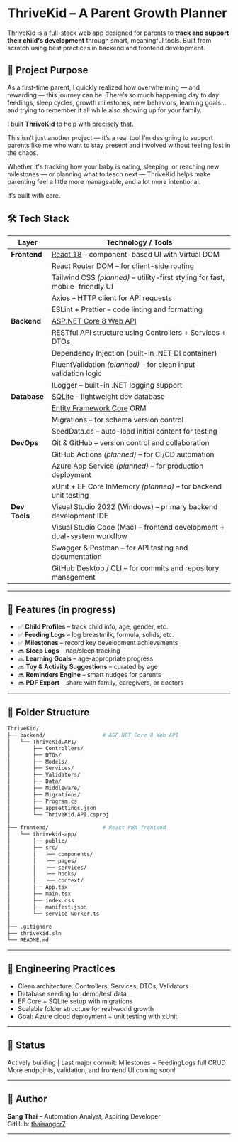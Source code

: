 # ThriveKid – A Parent Growth Planner

ThriveKid is a full-stack web app designed for parents to **track and support their child's development** through smart, meaningful tools. Built from scratch using best practices in backend and frontend development.

## 👶 Project Purpose

As a first-time parent, I quickly realized how overwhelming — and rewarding — this journey can be. There’s so much happening day to day: feedings, sleep cycles, growth milestones, new behaviors, learning goals... and trying to remember it all while also showing up for your family.

I built **ThriveKid** to help with precisely that.

This isn’t just another project — it’s a real tool I’m designing to support parents like me who want to stay present and involved without feeling lost in the chaos.

Whether it's tracking how your baby is eating, sleeping, or reaching new milestones — or planning what to teach next — ThriveKid helps make parenting feel a little more manageable, and a lot more intentional.

It’s built with care.

## 🛠 Tech Stack

| Layer        | Technology / Tools                                                                 |
|--------------|--------------------------------------------------------------------------------------|
| **Frontend** | [React 18](https://reactjs.org/) – component-based UI with Virtual DOM              |
|              | React Router DOM – for client-side routing                                          |
|              | Tailwind CSS *(planned)* – utility-first styling for fast, mobile-friendly UI       |
|              | Axios – HTTP client for API requests                                                |
|              | ESLint + Prettier – code linting and formatting                                     |
| **Backend**  | [ASP.NET Core 8 Web API](https://learn.microsoft.com/en-us/aspnet/core/introduction)|
|              | RESTful API structure using Controllers + Services + DTOs                           |
|              | Dependency Injection (built-in .NET DI container)                                   |
|              | FluentValidation *(planned)* – for clean input validation logic                     |
|              | ILogger – built-in .NET logging support                                              |
| **Database** | [SQLite](https://www.sqlite.org/index.html) – lightweight dev database              |
|              | [Entity Framework Core](https://docs.microsoft.com/en-us/ef/core/) ORM              |
|              | Migrations – for schema version control                                             |
|              | SeedData.cs – auto-load initial content for testing                                 |
| **DevOps**   | Git & GitHub – version control and collaboration                                    |
|              | GitHub Actions *(planned)* – for CI/CD automation                                   |
|              | Azure App Service *(planned)* – for production deployment                           |
|              | xUnit + EF Core InMemory *(planned)* – for backend unit testing                     |
| **Dev Tools**| Visual Studio 2022 (Windows) – primary backend development IDE                      |
|              | Visual Studio Code (Mac) – frontend development + dual-system workflow              |
|              | Swagger & Postman – for API testing and documentation                               |
|              | GitHub Desktop / CLI – for commits and repository management                        |

---

## 🚀 Features (in progress)

- ✅ **Child Profiles** – track child info, age, gender, etc.
- ✅ **Feeding Logs** – log breastmilk, formula, solids, etc.
- ✅ **Milestones** – record key development achievements
- 🔜 **Sleep Logs** – nap/sleep tracking
- 🔜 **Learning Goals** – age-appropriate progress
- 🔜 **Toy & Activity Suggestions** – curated by age
- 🔜 **Reminders Engine** – smart nudges for parents
- 🔜 **PDF Export** – share with family, caregivers, or doctors

---

## 📁 Folder Structure

```bash
ThriveKid/
├── backend/                  # ASP.NET Core 8 Web API
│   └── ThriveKid.API/
│       ├── Controllers/
│       ├── DTOs/
│       ├── Models/
│       ├── Services/
│       ├── Validators/
│       ├── Data/
│       ├── Middleware/
│       ├── Migrations/
│       ├── Program.cs
│       ├── appsettings.json
│       └── ThriveKid.API.csproj
│
├── frontend/                 # React PWA frontend
│   └── thrivekid-app/
│       ├── public/
│       ├── src/
│       │   ├── components/
│       │   ├── pages/
│       │   ├── services/
│       │   ├── hooks/
│       │   └── context/
│       ├── App.tsx
│       ├── main.tsx
│       ├── index.css
│       ├── manifest.json
│       └── service-worker.ts
│
├── .gitignore
├── thrivekid.sln
└── README.md
```
---

## 🧠 Engineering Practices

- Clean architecture: Controllers, Services, DTOs, Validators
- Database seeding for demo/test data
- EF Core + SQLite setup with migrations
- Scalable folder structure for real-world growth
- Goal: Azure cloud deployment + unit testing with xUnit

---

## 📎 Status

Actively building | Last major commit: Milestones + FeedingLogs full CRUD  
More endpoints, validation, and frontend UI coming soon!

---

## 🔗 Author

**Sang Thai** – Automation Analyst, Aspiring Developer  
GitHub: [thaisangcr7](https://github.com/thaisangcr7)

---
